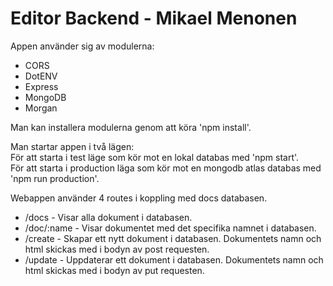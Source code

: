 Editor Backend - Mikael Menonen
===============================

Appen använder sig av modulerna:
- CORS
- DotENV
- Express
- MongoDB
- Morgan

Man kan installera modulerna genom att köra 'npm install'.

Man startar appen i två lägen:  
För att starta i test läge som kör mot en lokal databas med 'npm start'.  
För att starta i production läga som kör mot en mongodb atlas databas med 'npm run production'.

Webappen använder 4 routes i koppling med docs databasen.
- /docs - Visar alla dokument i databasen.
- /doc/:name - Visar dokumentet med det specifika namnet i databasen.
- /create - Skapar ett nytt dokument i databasen. Dokumentets namn och html skickas med i bodyn av post requesten.
- /update - Uppdaterar ett dokument i databasen. Dokumentets namn och html skickas med i bodyn av put requesten.
